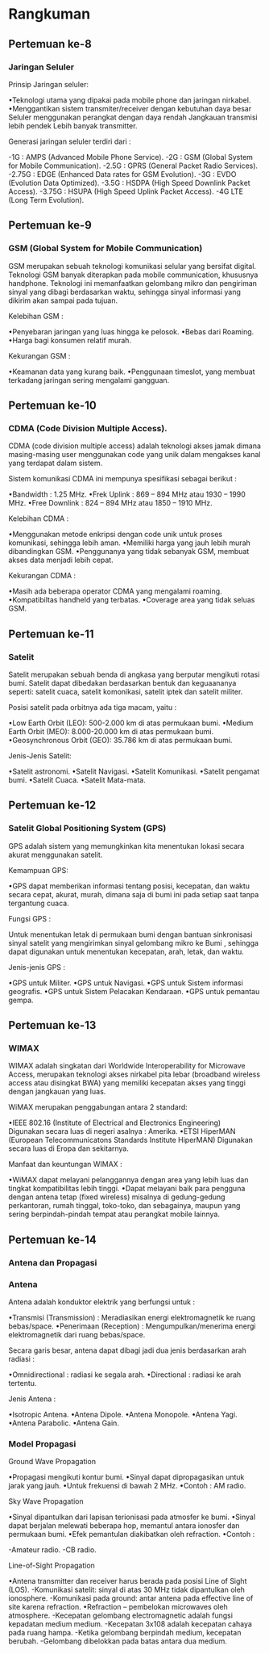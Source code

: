 # Rangkuman

## Pertemuan ke-8

### Jaringan Seluler
Prinsip Jaringan seluler:

•Teknologi utama yang dipakai pada mobile phone dan jaringan nirkabel.
•Menggantikan sistem transmiter/receiver dengan kebutuhan daya besar
Seluler menggunakan perangkat dengan daya rendah
Jangkauan transmisi lebih pendek
Lebih banyak transmitter.

Generasi jaringan seluler terdiri dari :

-1G : AMPS (Advanced Mobile Phone Service).
-2G : GSM (Global System for Mobile Communication).
-2.5G : GPRS (General Packet Radio Services).
-2.75G : EDGE (Enhanced Data rates for GSM Evolution).
-3G : EVDO (Evolution Data Optimized).
-3.5G : HSDPA (High Speed Downlink Packet Access).
-3.75G : HSUPA (High Speed Uplink Packet Access).
-4G LTE (Long Term Evolution).

## Pertemuan ke-9

### GSM (Global System for Mobile Communication) 
GSM merupakan sebuah teknologi komunikasi selular yang bersifat digital. 
Teknologi GSM banyak diterapkan pada mobile communication, khususnya handphone. Teknologi ini memanfaatkan gelombang mikro dan pengiriman sinyal yang dibagi berdasarkan waktu, sehingga sinyal informasi yang dikirim akan sampai pada tujuan.

Kelebihan GSM :

•Penyebaran jaringan yang luas hingga ke pelosok.
•Bebas dari Roaming.
•Harga bagi konsumen relatif murah.

Kekurangan GSM :

•Keamanan data yang kurang baik.
•Penggunaan timeslot, yang membuat terkadang jaringan sering mengalami gangguan.

## Pertemuan ke-10

### CDMA (Code Division Multiple Access).
CDMA (code division multiple access) adalah teknologi akses jamak dimana masing-masing user menggunakan code yang unik dalam mengakses kanal yang terdapat dalam sistem. 

Sistem komunikasi CDMA ini mempunya spesifikasi sebagai berikut :

•Bandwidth : 1.25 MHz.
•Frek Uplink : 869 – 894 MHz atau 1930 – 1990 MHz.
•Free Downlink : 824 – 894 MHz atau 1850 – 1910 MHz.

Kelebihan CDMA :

•Menggunakan metode enkripsi dengan code unik untuk proses komunikasi, sehingga lebih aman.
•Memiliki harga yang jauh lebih murah dibandingkan GSM.
•Penggunanya yang tidak sebanyak GSM, membuat akses data menjadi lebih cepat.

Kekurangan CDMA :

•Masih ada beberapa operator CDMA yang mengalami roaming.
•Kompatibiltas handheld yang terbatas.
•Coverage area yang tidak seluas GSM.

## Pertemuan ke-11

### Satelit
Satelit merupakan sebuah benda di angkasa yang berputar mengikuti rotasi bumi. Satelit dapat dibedakan berdasarkan bentuk dan keguaananya seperti: satelit cuaca, satelit komonikasi, satelit iptek dan satelit militer.

Posisi satelit pada orbitnya ada tiga macam, yaitu :

•Low Earth Orbit (LEO): 500-2.000 km di atas permukaan bumi.
•Medium Earth Orbit (MEO): 8.000-20.000 km di atas permukaan bumi.
•Geosynchronous Orbit (GEO): 35.786 km di atas permukaan bumi.

Jenis-Jenis Satelit:

•Satelit astronomi.
•Satelit Navigasi.
•Satelit Komunikasi.
•Satelit pengamat bumi.
•Satelit Cuaca.
•Satelit Mata-mata.

## Pertemuan ke-12

### Satelit Global Positioning System (GPS) 
GPS adalah sistem yang memungkinkan kita menentukan lokasi secara akurat menggunakan satelit.

Kemampuan GPS:

•GPS dapat memberikan informasi tentang posisi, kecepatan, dan waktu secara cepat, akurat, murah, dimana saja di bumi ini pada setiap saat tanpa tergantung cuaca.

Fungsi GPS :

Untuk menentukan letak di permukaan bumi dengan bantuan sinkronisasi sinyal satelit yang mengirimkan sinyal gelombang mikro ke Bumi , sehingga dapat digunakan untuk menentukan kecepatan, arah, letak, dan waktu.

Jenis-jenis GPS :

•GPS untuk Militer.
•GPS untuk Navigasi.
•GPS untuk Sistem informasi geografis.
•GPS untuk Sistem Pelacakan Kendaraan.
•GPS untuk pemantau gempa.

## Pertemuan ke-13

### WIMAX
WIMAX adalah singkatan dari Worldwide Interoperability for Microwave Access, merupakan teknologi akses nirkabel pita lebar (broadband wireless access atau disingkat BWA) yang memiliki kecepatan akses yang tinggi dengan jangkauan yang luas.

WiMAX merupakan penggabungan antara 2 standard: 

•IEEE 802.16 (Institute of Electrical and Electronics Engineering)  
Digunakan secara luas di negeri asalnya : Amerika.
•ETSI HiperMAN (European Telecommunicatons Standards Institute HiperMAN)
Digunakan secara luas di Eropa dan sekitarnya.

Manfaat dan keuntungan WIMAX :

•WiMAX dapat melayani pelanggannya dengan area yang lebih luas dan tingkat kompatibilitas lebih tinggi. 
•Dapat melayani baik para pengguna dengan antena tetap (fixed wireless) misalnya di gedung-gedung perkantoran, rumah tinggal, toko-toko, dan sebagainya, maupun yang sering berpindah-pindah tempat atau perangkat mobile lainnya. 

## Pertemuan ke-14

### Antena dan Propagasi

### Antena
Antena adalah konduktor elektrik yang berfungsi untuk :

•Transmisi (Transmission) : Meradiasikan energi elektromagnetik ke ruang bebas/space.
•Penerimaan (Reception) : Mengumpulkan/menerima energi elektromagnetik dari ruang bebas/space.

Secara garis besar, antena dapat dibagi jadi dua jenis berdasarkan arah radiasi :

•Omnidirectional : radiasi ke segala arah.
•Directional : radiasi ke arah tertentu.

Jenis Antena :

•Isotropic Antena.
•Antena Dipole.
•Antena Monopole.
•Antena Yagi.
•Antena Parabolic.
•Antena Gain.

### Model Propagasi
Ground Wave Propagation

•Propagasi mengikuti kontur bumi.
•Sinyal dapat dipropagasikan untuk jarak yang jauh.
•Untuk frekuensi di bawah 2 MHz.
•Contoh : AM radio.

Sky Wave Propagation

•Sinyal dipantulkan dari lapisan terionisasi pada atmosfer ke bumi.
•Sinyal dapat berjalan melewati beberapa hop, memantul antara ionosfer dan permukaan bumi.
•Efek pemantulan diakibatkan oleh refraction.
•Contoh :

-Amateur radio.
-CB radio.

Line-of-Sight Propagation

•Antena transmitter dan receiver harus berada pada posisi Line of Sight (LOS).
-Komunikasi satelit: sinyal di atas 30 MHz tidak dipantulkan oleh ionosphere.
-Komunikasi pada ground: antar antena pada effective line of site karena refraction.
•Refraction – pembelokan microwaves oleh atmosphere.
-Kecepatan gelombang electromagnetic adalah fungsi kepadatan medium medium.
-Kecepatan 3x108 adalah kecepatan cahaya pada ruang hampa.
-Ketika gelombang berpindah medium, kecepatan berubah.
-Gelombang dibelokkan pada batas antara dua medium.


